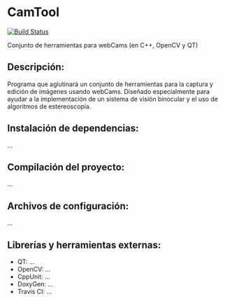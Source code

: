 CamTool
=======
[![Build Status](https://travis-ci.org/wyllman/CamTool.svg?branch=master)](https://travis-ci.org/wyllman/CamTool)

Conjunto de herramientas para webCams (en C++, OpenCV y QT)

Descripción:
------------
Programa que aglutinará un conjunto de herramientas para la captura y edición de imágenes usando webCams.
Diseñado especialmente para ayudar a la implementación de un sistema de visión binocular y el uso de
algoritmos de estereoscopía.

Instalación de dependencias:
----------------------------
...

Compilación del proyecto:
-------------------------
...

Archivos de configuración:
--------------------------
...

Librerías y herramientas externas:
---------------------------------
- QT: ...
- OpenCV: ...
- CppUnit: ...
- DoxyGen: ...
- Travis CI: ...

